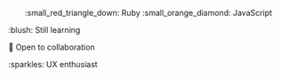 <p align="center"> :small_red_triangle_down: Ruby :small_orange_diamond: JavaScript </p>
 


<p> :blush: Still learning </p>
<p> 👋 Open to collaboration </p>
<p> :sparkles: UX enthusiast </p> 


<!---
J-emi/J-emi is a ✨ special ✨ repository because its `README.md` (this file) appears on your GitHub profile.
You can click the Preview link to take a look at your changes.
--->
